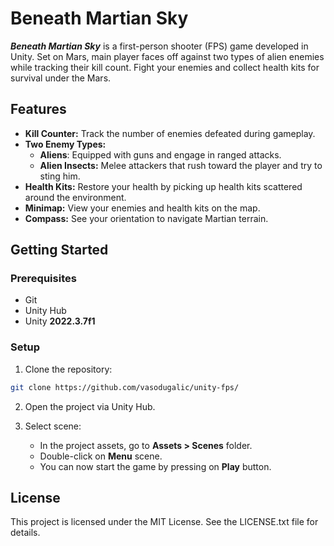 # Beneath Martian Sky

***Beneath Martian Sky*** is a first-person shooter (FPS) game developed in Unity. Set on Mars, main player faces off against two types of alien enemies while tracking their kill count. Fight your enemies and collect health kits for survival under the Mars.

## Features

- **Kill Counter:** Track the number of enemies defeated during gameplay.
- **Two Enemy Types:**
  - **Aliens**: Equipped with guns and engage in ranged attacks.
  - **Alien Insects:** Melee attackers that rush toward the player and try to sting him.
- **Health Kits:** Restore your health by picking up health kits scattered around the environment.
- **Minimap:** View your enemies and health kits on the map.
- **Compass:** See your orientation to navigate Martian terrain.

## Getting Started

### Prerequisites

- Git
- Unity Hub
- Unity **2022.3.7f1**

### Setup

1. Clone the repository:
  ```bash
  git clone https://github.com/vasodugalic/unity-fps/
  ```

2. Open the project via Unity Hub.

3. Select scene:
   - In the project assets, go to **Assets > Scenes** folder.
   - Double-click on **Menu** scene.
   - You can now start the game by pressing on **Play** button.
   
## License

This project is licensed under the MIT License. See the LICENSE.txt file for details.
